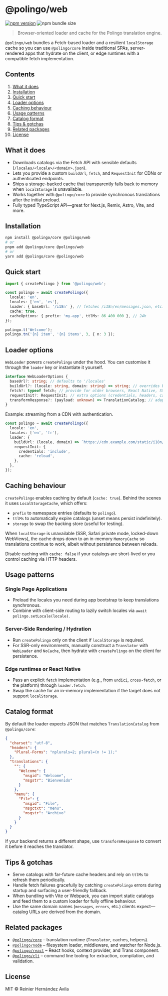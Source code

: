 # @polingo/web

[![npm version](https://img.shields.io/npm/v/%40polingo%2Fweb.svg)](https://www.npmjs.com/package/@polingo/web) ![npm bundle size](https://img.shields.io/bundlephobia/min/%40polingo%2Fweb)

> Browser-oriented loader and cache for the Polingo translation engine.

`@polingo/web` bundles a Fetch-based loader and a resilient `localStorage` cache so you can use `@polingo/core` inside traditional SPAs, server-rendered apps that hydrate on the client, or edge runtimes with a compatible fetch implementation.

## Contents

1. [What it does](#what-it-does)
2. [Installation](#installation)
3. [Quick start](#quick-start)
4. [Loader options](#loader-options)
5. [Caching behaviour](#caching-behaviour)
6. [Usage patterns](#usage-patterns)
7. [Catalog format](#catalog-format)
8. [Tips & gotchas](#tips--gotchas)
9. [Related packages](#related-packages)
10. [License](#license)

## What it does

- Downloads catalogs via the Fetch API with sensible defaults (`/locales/<locale>/<domain>.json`).
- Lets you provide a custom `buildUrl`, `fetch`, and `RequestInit` for CDNs or authenticated endpoints.
- Ships a storage-backed cache that transparently falls back to memory when `localStorage` is unavailable.
- Works together with `@polingo/core` to provide synchronous translations after the initial preload.
- Fully typed TypeScript API—great for Next.js, Remix, Astro, Vite, and more.

## Installation

```bash
npm install @polingo/core @polingo/web
# or
pnpm add @polingo/core @polingo/web
# or
yarn add @polingo/core @polingo/web
```

## Quick start

```typescript
import { createPolingo } from '@polingo/web';

const polingo = await createPolingo({
  locale: 'en',
  locales: ['en', 'es'],
  loader: { baseUrl: '/i18n' }, // fetches /i18n/en/messages.json, etc.
  cache: true,
  cacheOptions: { prefix: 'my-app', ttlMs: 86_400_000 }, // 24h
});

polingo.t('Welcome');
polingo.tn('{n} item', '{n} items', 3, { n: 3 });
```

## Loader options

`WebLoader` powers `createPolingo` under the hood. You can customise it through the `loader` key or instantiate it yourself.

```typescript
interface WebLoaderOptions {
  baseUrl?: string; // defaults to '/locales'
  buildUrl?: (locale: string, domain: string) => string; // overrides baseUrl
  fetch?: typeof fetch; // provide for older browsers, React Native, SSR, or tests
  requestInit?: RequestInit; // extra options (credentials, headers, cache directives, ...)
  transformResponse?: (payload: unknown) => TranslationCatalog; // adapt bespoke formats
}
```

Example: streaming from a CDN with authentication.

```typescript
const polingo = await createPolingo({
  locale: 'en',
  locales: ['en', 'fr'],
  loader: {
    buildUrl: (locale, domain) => `https://cdn.example.com/static/i18n/${locale}/${domain}.json`,
    requestInit: {
      credentials: 'include',
      cache: 'reload',
    },
  },
});
```

## Caching behaviour

`createPolingo` enables caching by default (`cache: true`). Behind the scenes it uses `LocalStorageCache`, which offers:

- `prefix` to namespace entries (defaults to `polingo`).
- `ttlMs` to automatically expire catalogs (unset means persist indefinitely).
- `storage` to swap the backing store (useful for testing).

When `localStorage` is unavailable (SSR, Safari private mode, locked-down WebViews), the cache drops down to an in-memory `MemoryCache` so translations continue to work, albeit without persistence between reloads.

Disable caching with `cache: false` if your catalogs are short-lived or you control caching via HTTP headers.

## Usage patterns

### Single Page Applications

- Preload the locales you need during app bootstrap to keep translations synchronous.
- Combine with client-side routing to lazily switch locales via `await polingo.setLocale(locale)`.

### Server-Side Rendering / Hydration

- Run `createPolingo` only on the client if `localStorage` is required.
- For SSR-only environments, manually construct a `Translator` with `WebLoader` and `NoCache`, then hydrate with `createPolingo` on the client for persistence.

### Edge runtimes or React Native

- Pass an explicit `fetch` implementation (e.g., from `undici`, `cross-fetch`, or the platform) through `loader.fetch`.
- Swap the cache for an in-memory implementation if the target does not support `localStorage`.

## Catalog format

By default the loader expects JSON that matches `TranslationCatalog` from `@polingo/core`:

```json
{
  "charset": "utf-8",
  "headers": {
    "Plural-Forms": "nplurals=2; plural=(n != 1);"
  },
  "translations": {
    "": {
      "Welcome": {
        "msgid": "Welcome",
        "msgstr": "Bienvenido"
      }
    },
    "menu": {
      "File": {
        "msgid": "File",
        "msgctxt": "menu",
        "msgstr": "Archivo"
      }
    }
  }
}
```

If your backend returns a different shape, use `transformResponse` to convert it before it reaches the translator.

## Tips & gotchas

- Serve catalogs with far-future cache headers and rely on `ttlMs` to refresh them periodically.
- Handle fetch failures gracefully by catching `createPolingo` errors during startup and surfacing a user-friendly fallback.
- When bundling with Vite or Webpack, you can import static catalogs and feed them to a custom loader for fully offline behaviour.
- Use the same domain names (`messages`, `errors`, etc.) clients expect—catalog URLs are derived from the domain.

## Related packages

- [`@polingo/core`](../core) – translation runtime (`Translator`, caches, helpers).
- [`@polingo/node`](../node) – filesystem loader, middleware, and watcher for Node.js.
- [`@polingo/react`](../react) – React hooks, context provider, and Trans component.
- [`@polingo/cli`](../cli) – command line tooling for extraction, compilation, and validation.

## License

MIT © Reinier Hernández Avila
